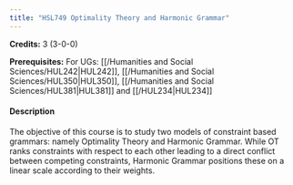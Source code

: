 ```yaml
---
title: "HSL749 Optimality Theory and Harmonic Grammar"
---
```

**Credits:** 3 (3-0-0)

**Prerequisites:** For UGs: [[/Humanities and Social Sciences/HUL242|HUL242]], [[/Humanities and Social Sciences/HUL350|HUL350]], [[/Humanities and Social Sciences/HUL381|HUL381]] and [[/HUL234|HUL234]]

#### Description
The objective of this course is to study two models of constraint based grammars: namely Optimality Theory and Harmonic Grammar. While OT ranks constraints with respect to each other leading to a direct conflict between competing constraints, Harmonic Grammar positions these on a linear scale according to their weights.